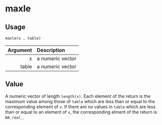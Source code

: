 maxle
=====

Usage
-----

    maxle(x , table)

| Argument | Description      |
| -------: | :--------------- |
|        x | a numeric vector |
|    table | a numeric vector |

Value
-----

A numeric vector of length `length(x)`.
Each element of the return is the maximum value among those of
`table` which are less than or equal to the corresponding
element of `x`.
If there are no values in `table` which are less than or equal
to an element of `x`,
the corresponding elment of the return is `NA_real_`.
